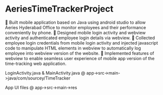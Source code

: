 # AeriesTimeTrackerProject

 Built mobile application based on Java using
android studio to allow Aeries Hyderabad Office
to monitor employees and their performance
conveniently by phone.
 Designed mobile login activity and webview activity
and authenticated employee login details
via webview.
 Collected employee login credentials from
mobile login activity and injected javascript 
code to manipulate HTML elements in webview
to automatically log employee into webview
version of the website.
 Implemented features of webview to enable
seamless user experience of mobile app version
of the time-tracking web application.

LoginActivity.java & MainActivity.java @ app->src->main->java/com/sourcey/TimeTracker

App UI  files @ app->src->main->res
